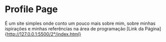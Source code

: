 # Profile Page

É um site simples onde conto um pouco mais sobre mim, sobre minhas ispirações e minhas referências na área de programação 
[Link da Página] {http://127.0.0.1:5500/2°/index.html}
